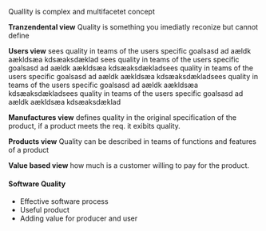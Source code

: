 Quallity is complex and multifacetet concept

**Tranzendental view**
Quality is something you imediatly reconize but cannot define

**Users view**
sees quality in teams of the users specific goalsasd ad aældk aækldsæa kdsæaksdæklad sees quality in teams of the users specific goalsasd ad aældk aækldsæa kdsæaksdækladsees quality in teams of the users specific goalsasd ad aældk aækldsæa kdsæaksdækladsees
quality in teams of the users specific goalsasd ad aældk aækldsæa kdsæaksdækladsees quality in teams of the users 
specific goalsasd ad aældk aækldsæa kdsæaksdæklad

**Manufactures view**
defines quality in the original specification of the product, if a product meets the req. it exibits quality. 

**Products view**
Quality can be described in teams of functions and features of a product

**Value based view**
how much is a customer willing to pay for the product.


#### Software Quality
* Effective software process
* Useful product
* Adding value for producer and user

